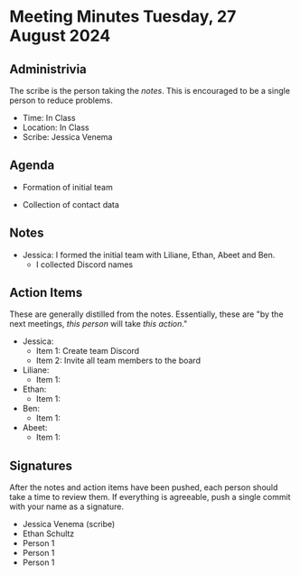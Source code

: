 # Meeting Minutes Tuesday, 27 August 2024

## Administrivia
The scribe is the person taking the _notes_. This is encouraged to be a single person to reduce problems.
* Time: In Class
* Location: In Class
* Scribe: Jessica Venema

## Agenda
* Formation of initial team
  
* Collection of contact data

## Notes
* Jessica: I formed the initial team with Liliane, Ethan, Abeet and Ben.
	* I collected Discord names

## Action Items
These are generally distilled from the notes. Essentially, these are "by the next meetings, _this person_ will take _this action_."
* Jessica: 
  * Item 1: Create team Discord
  * Item 2: Invite all team members to the board
* Liliane: 
  * Item 1:
* Ethan: 
  * Item 1:
* Ben: 
  * Item 1:
* Abeet: 
  * Item 1:

## Signatures
After the notes and action items have been pushed, each person should take a time to review them. If everything is agreeable, push a single commit with your name as a signature. 
* Jessica Venema (scribe)
* Ethan Schultz
* Person 1
* Person 1
* Person 1
